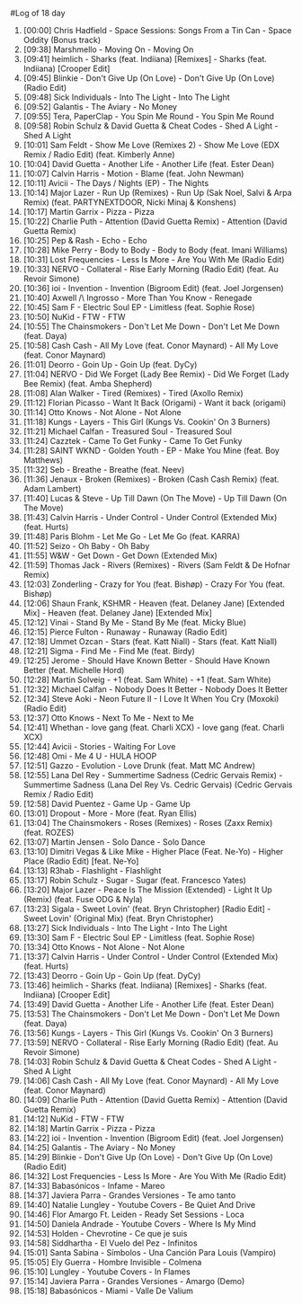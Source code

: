 #Log of 18 day

1. [00:00] Chris Hadfield - Space Sessions: Songs From a Tin Can - Space Oddity (Bonus track)
1. [09:38] Marshmello - Moving On - Moving On
1. [09:41] heimlich - Sharks (feat. Indiiana) [Remixes] - Sharks (feat. Indiiana) [Crooper Edit]
1. [09:45] Blinkie - Don't Give Up (On Love) - Don't Give Up (On Love) (Radio Edit)
1. [09:48] Sick Individuals - Into The Light - Into The Light
1. [09:52] Galantis - The Aviary - No Money
1. [09:55] Tera, PaperClap - You Spin Me Round - You Spin Me Round
1. [09:58] Robin Schulz & David Guetta & Cheat Codes - Shed A Light - Shed A Light
1. [10:01] Sam Feldt - Show Me Love (Remixes 2) - Show Me Love (EDX Remix / Radio Edit) (feat. Kimberly Anne)
1. [10:04] David Guetta - Another Life - Another Life (feat. Ester Dean)
1. [10:07] Calvin Harris - Motion - Blame (feat. John Newman)
1. [10:11] Avicii - The Days / Nights (EP) - The Nights
1. [10:14] Major Lazer - Run Up (Remixes) - Run Up (Sak Noel, Salvi & Arpa Remix) (feat. PARTYNEXTDOOR, Nicki Minaj & Konshens)
1. [10:17] Martin Garrix - Pizza - Pizza
1. [10:22] Charlie Puth - Attention (David Guetta Remix) - Attention (David Guetta Remix)
1. [10:25] Pep & Rash - Echo - Echo
1. [10:28] Mike Perry - Body to Body - Body to Body (feat. Imani Williams)
1. [10:31] Lost Frequencies - Less Is More - Are You With Me (Radio Edit)
1. [10:33] NERVO - Collateral - Rise Early Morning (Radio Edit) (feat. Au Revoir Simone)
1. [10:36] ioi - Invention - Invention (Bigroom Edit) (feat. Joel Jorgensen)
1. [10:40] Axwell /\ Ingrosso - More Than You Know - Renegade
1. [10:45] Sam F - Electric Soul EP - Limitless (feat. Sophie Rose)
1. [10:50] NuKid - FTW - FTW
1. [10:55] The Chainsmokers - Don't Let Me Down - Don't Let Me Down (feat. Daya)
1. [10:58] Cash Cash - All My Love (feat. Conor Maynard) - All My Love (feat. Conor Maynard)
1. [11:01] Deorro - Goin Up - Goin Up (feat. DyCy)
1. [11:04] NERVO - Did We Forget (Lady Bee Remix) - Did We Forget (Lady Bee Remix) (feat. Amba Shepherd)
1. [11:08] Alan Walker - Tired (Remixes) - Tired (Axollo Remix)
1. [11:12] Florian Picasso - Want It Back (Origami) - Want it back (origami)
1. [11:14] Otto Knows - Not Alone - Not Alone
1. [11:18] Kungs - Layers - This Girl (Kungs Vs. Cookin' On 3 Burners)
1. [11:21] Michael Calfan - Treasured Soul - Treasured Soul
1. [11:24] Cazztek - Came To Get Funky - Came To Get Funky
1. [11:28] SAINT WKND - Golden Youth - EP - Make You Mine (feat. Boy Matthews)
1. [11:32] Seb - Breathe - Breathe (feat. Neev)
1. [11:36] Jenaux - Broken (Remixes) - Broken (Cash Cash Remix) (feat. Adam Lambert)
1. [11:40] Lucas & Steve - Up Till Dawn (On The Move) - Up Till Dawn (On The Move)
1. [11:43] Calvin Harris - Under Control - Under Control (Extended Mix) (feat. Hurts)
1. [11:48] Paris Blohm - Let Me Go - Let Me Go (feat. KARRA)
1. [11:52] Seizo - Oh Baby - Oh Baby
1. [11:55] W&W - Get Down - Get Down (Extended Mix)
1. [11:59] Thomas Jack - Rivers (Remixes) - Rivers (Sam Feldt & De Hofnar Remix)
1. [12:03] Zonderling - Crazy for You (feat. Bishøp) - Crazy For You (feat. Bishøp)
1. [12:06] Shaun Frank, KSHMR - Heaven (feat. Delaney Jane) [Extended Mix] - Heaven (feat. Delaney Jane) [Extended Mix]
1. [12:12] Vinai - Stand By Me - Stand By Me (feat. Micky Blue)
1. [12:15] Pierce Fulton - Runaway - Runaway (Radio Edit)
1. [12:18] Ummet Ozcan - Stars (feat. Katt Niall) - Stars (feat. Katt Niall)
1. [12:21] Sigma - Find Me - Find Me (feat. Birdy)
1. [12:25] Jerome - Should Have Known Better - Should Have Known Better (feat. Michelle Hord)
1. [12:28] Martin Solveig - +1 (feat. Sam White) - +1 (feat. Sam White)
1. [12:32] Michael Calfan - Nobody Does It Better - Nobody Does It Better
1. [12:34] Steve Aoki - Neon Future II - I Love It When You Cry (Moxoki) (Radio Edit)
1. [12:37] Otto Knows - Next To Me - Next to Me
1. [12:41] Whethan - love gang (feat. Charli XCX) - love gang (feat. Charli XCX)
1. [12:44] Avicii - Stories - Waiting For Love
1. [12:48] Omi - Me 4 U - HULA HOOP
1. [12:51] Gazzo - Evolution - Love Drunk (feat. Matt MC Andrew)
1. [12:55] Lana Del Rey - Summertime Sadness (Cedric Gervais Remix) - Summertime Sadness (Lana Del Rey Vs. Cedric Gervais) (Cedric Gervais Remix / Radio Edit)
1. [12:58] David Puentez - Game Up - Game Up
1. [13:01] Dropout - More - More (feat. Ryan Ellis)
1. [13:04] The Chainsmokers - Roses (Remixes) - Roses (Zaxx Remix) (feat. ROZES)
1. [13:07] Martin Jensen - Solo Dance - Solo Dance
1. [13:10] Dimitri Vegas & Like Mike - Higher Place (Feat. Ne-Yo) - Higher Place (Radio Edit) [feat. Ne-Yo]
1. [13:13] R3hab - Flashlight - Flashlight
1. [13:17] Robin Schulz - Sugar - Sugar (feat. Francesco Yates)
1. [13:20] Major Lazer - Peace Is The Mission (Extended) - Light It Up (Remix) (feat. Fuse ODG & Nyla)
1. [13:23] Sigala - Sweet Lovin' (feat. Bryn Christopher) [Radio Edit] - Sweet Lovin' (Original Mix) (feat. Bryn Christopher)
1. [13:27] Sick Individuals - Into The Light - Into The Light
1. [13:30] Sam F - Electric Soul EP - Limitless (feat. Sophie Rose)
1. [13:34] Otto Knows - Not Alone - Not Alone
1. [13:37] Calvin Harris - Under Control - Under Control (Extended Mix) (feat. Hurts)
1. [13:43] Deorro - Goin Up - Goin Up (feat. DyCy)
1. [13:46] heimlich - Sharks (feat. Indiiana) [Remixes] - Sharks (feat. Indiiana) [Crooper Edit]
1. [13:49] David Guetta - Another Life - Another Life (feat. Ester Dean)
1. [13:53] The Chainsmokers - Don't Let Me Down - Don't Let Me Down (feat. Daya)
1. [13:56] Kungs - Layers - This Girl (Kungs Vs. Cookin' On 3 Burners)
1. [13:59] NERVO - Collateral - Rise Early Morning (Radio Edit) (feat. Au Revoir Simone)
1. [14:03] Robin Schulz & David Guetta & Cheat Codes - Shed A Light - Shed A Light
1. [14:06] Cash Cash - All My Love (feat. Conor Maynard) - All My Love (feat. Conor Maynard)
1. [14:09] Charlie Puth - Attention (David Guetta Remix) - Attention (David Guetta Remix)
1. [14:12] NuKid - FTW - FTW
1. [14:18] Martin Garrix - Pizza - Pizza
1. [14:22] ioi - Invention - Invention (Bigroom Edit) (feat. Joel Jorgensen)
1. [14:25] Galantis - The Aviary - No Money
1. [14:29] Blinkie - Don't Give Up (On Love) - Don't Give Up (On Love) (Radio Edit)
1. [14:32] Lost Frequencies - Less Is More - Are You With Me (Radio Edit)
1. [14:33] Babasónicos - Infame - Mareo
1. [14:37] Javiera Parra - Grandes Versiones - Te amo tanto
1. [14:40] Natalie Lungley - Youtube Covers - Be Quiet And Drive
1. [14:46] Flor Amargo Ft. Leiden - Ready Set Sessions - Loca
1. [14:50] Daniela Andrade - Youtube Covers - Where Is My Mind
1. [14:53] Holden - Chevrotine - Ce que je suis
1. [14:58] Siddhartha - El Vuelo del Pez - Infinitos
1. [15:01] Santa Sabina - Símbolos - Una Canción Para Louis (Vampiro)
1. [15:05] Ely Guerra - Hombre Invisible - Colmena
1. [15:10] Lungley - Youtube Covers - In Flames
1. [15:14] Javiera Parra - Grandes Versiones - Amargo (Demo)
1. [15:18] Babasónicos - Miami - Valle De Valium
